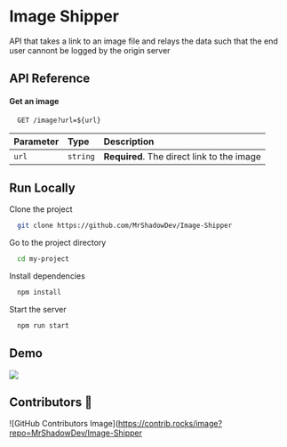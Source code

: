 # Image Shipper

API that takes a link to an image file and relays the data such that the end user cannont be logged by the origin server

## API Reference

#### Get an image

```http
  GET /image?url=${url}
```

| Parameter | Type     | Description                                |
| :-------- | :------- | :----------------------------------------- |
| `url`     | `string` | **Required**. The direct link to the image |

## Run Locally

Clone the project

```bash
  git clone https://github.com/MrShadowDev/Image-Shipper
```

Go to the project directory

```bash
  cd my-project
```

Install dependencies

```bash
  npm install
```

Start the server

```bash
  npm run start
```

## Demo

![](https://i.imgur.com/WIV6FwO.gif)

## Contributors 💚
![GitHub Contributors Image](https://contrib.rocks/image?repo=MrShadowDev/Image-Shipper
